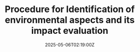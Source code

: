 ---
title: Procedure for Identification of environmental aspects and its impact evaluation
linkTitle: Procedure for Identification of environmental aspects and its impact evaluation
date: '2025-05-06T02:19:00Z'
weight: 1
description: Establish a systematic procedure for identifying environmental aspects
  and evaluating their impacts to ensure compliance with ISO 20121, including steps
  for initiation, identification, evaluation, compliance, mitigation, documentation,
  and regular review. Responsibilities include a project team, sustainability manager,
  and all employees contributing to sustainability efforts.
draft: false
ref: procedure-for-identification-of-environmental-aspects-and-its-impact-evaluation
---